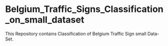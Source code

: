 # Belgium_Traffic_Signs_Classification_on_small_dataset
This Repository contains Classification of Belgium Traffic Sign small Data-Set.

